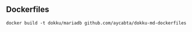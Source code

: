 Dockerfiles
-----------

```
docker build -t dokku/mariadb github.com/aycabta/dokku-md-dockerfiles
```
